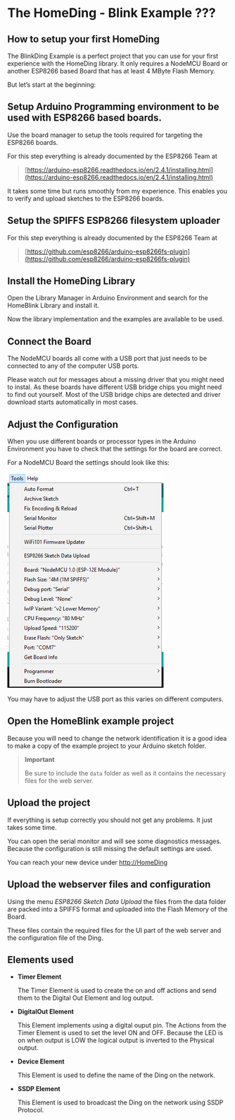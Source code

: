 # The HomeDing - Blink Example ???

## How to setup your first HomeDing

The BlinkDing Example is a perfect project that you can use for your first experience with the HomeDing library. It only requires a NodeMCU Board
or another ESP8266 based Board that has at least 4 MByte Flash Memory.

But let’s start at the beginning:

## Setup Arduino Programming environment to be used with ESP8266 based boards.

Use the board manager to setup the tools required for targeting the ESP8266 boards.

For this step everything is already documented by the ESP8266 Team at

> [https://arduino-esp8266.readthedocs.io/en/2.4.1/installing.html](https://arduino-esp8266.readthedocs.io/en/2.4.1/installing.html)

It takes some time but runs smoothly from my experience. This enables you to verify and upload sketches to the ESP8266 boards.

## Setup the SPIFFS ESP8266 filesystem uploader

For this step everything is already documented by the ESP8266 Team at 

> [https://github.com/esp8266/arduino-esp8266fs-plugin](https://github.com/esp8266/arduino-esp8266fs-plugin)

## Install the HomeDing Library

Open the Library Manager in Arduino Environment and search for the HomeBlink Library and install it.

Now the library implementation and the examples are available to be used.


## Connect the Board

The NodeMCU boards all come with a USB port that just needs to be connected to any of the computer USB ports.

Please watch out for messages about a missing driver that you might need to instal. As these boards have different USB bridge chips you might need to find out yourself. Most of the USB bridge chips are detected and driver download starts automatically in most cases.

## Adjust the Configuration

When you use different boards or processor types in the Arduino Environment you have to check that the settings for the board are correct.

For a NodeMCU Board the settings should look like this:

![NodeMCU Configuration](ConfigMenu.png)

You may have to adjust the USB port as this varies on different computers.

## Open the HomeBlink example project

Because you will need to change the network identification it is a good idea to make a copy of the example project to your Arduino sketch folder.

> **Important**
>
> Be sure to include the `data` folder as well as it contains the necessary files for the web server.

<!-- 

## Adjust your network identification

In the sketch file you find the 2 settings you need to adopt to your own wireless network environment:


```c++
const char *ssid = "NetworkName";
const char *password = "NetworkPass";
```

-->

## Upload the project

If everything is setup correctly you should not get any problems. It just takes some time.

You can open the serial monitor and will see some diagnostics messages. Because the configuration is still missing the default settings are used.

You can reach your new device under [http://HomeDing](http://homeding/)

## Upload the webserver files and configuration

Using the menu *ESP8266 Sketch Data Upload* the files from the data folder are packed into a SPIFFS format and uploaded into the Flash Memory of the Board.

These files contain the required files for the UI part of the web server and the configuration file of the Ding.

## Elements used

* **Timer Element**

  The Timer Element is used to create the on and off actions and send them to the Digital Out Element and log output.

* **DigitalOut Element**

  This Element implements using a digital ouput pin.
  The Actions from the Timer Element is used to set the level ON and OFF. 
  Because the LED is on when output is LOW the logical output is inverted to the Physical output.

* **Device Element**

  This Element is used to define the name of the Ding on the network.

* **SSDP Element**

  This Element is used to broadcast the Ding on the network using SSDP Protocol.
